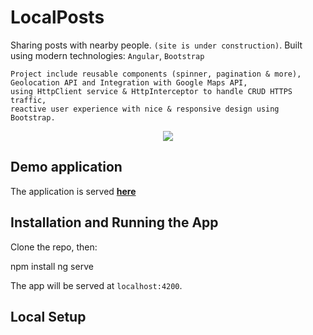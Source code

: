 # LocalPosts
Sharing posts with nearby people. `(site is under construction)`.
Built using modern technologies: `Angular`, `Bootstrap`
```
Project include reusable components (spinner, pagination & more), 
Geolocation API and Integration with Google Maps API,
using HttpClient service & HttpInterceptor to handle CRUD HTTPS traffic, 
reactive user experience with nice & responsive design using Bootstrap.
```

<p align="center">
<img src="https://drive.google.com/uc?export=view&id=1YmOefMsBMvidh7nzHARzCmzYZWAYRZwF">
</p>  

## Demo application

The application is served **<a href="https://localposts.web.app/">here</a>**

## Installation and Running the App

Clone the repo, then: 

npm install
ng serve

The app will be served at `localhost:4200`.

## Local Setup
